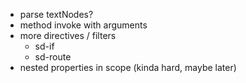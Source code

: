 - parse textNodes?
- method invoke with arguments
- more directives / filters
    - sd-if
    - sd-route
- nested properties in scope (kinda hard, maybe later)